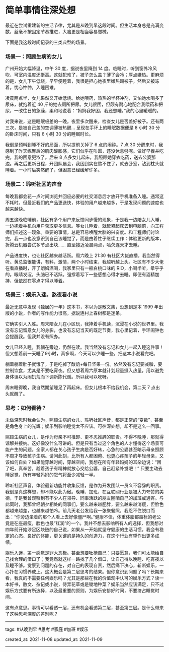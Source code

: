 # 简单事情往深处想

最近在尝试重建新的生活节律，尤其是从晚到早这段时间。但生活本身总是充满变数，丝毫不按固定节奏推进，大脑更是相当容易缴械。

下面是我这段时间记录的三类典型的场景。

### 场景一：照顾生病的女儿

广州开始大幅降温，中午 30 度，据说夜里降到 14 度。临睡时，听到窗外冷风吹，可室内温度还挺高。这就犯难了，被子怎么盖？薄了会冷；厚点嫌热。更麻烦的是，女儿下午低烧，早早便睡着，我很是担心她夜里嫌热踢被子，然后又被冻着。忧心忡忡，入睡困难。

凌晨两点半，女儿果然又开始低烧。给她喂药，热热的半杯冲剂，又怕她水喝多了尿床，就抱着近 40 斤的她去厕所把尿。女儿很困，但颇有耐心地配合我喂药和把尿，一改往日的急躁，柔和地说着：“妈妈我好困，我还想睡。”我的心里暖暖的。

对我来说，这是睡眠极差的一晚。夜里多次醒来，检查女儿是否盖好被子。还有两三次，是被自己盖的空调薄被热醒… 呈现在手环上的睡眠数据便是 8 小时 30 分的卧床时间，只有 6 小时 30 分的睡眠时长。

我倒是预料到睡不好的局面，所以提前关掉了 6 点的闹钟。7 点 30 分醒来时，我感到了昨天练臀后的肌肉酸胀感，它们似乎在叫嚣，还没休息够呢。做好早餐并吃完，我的困意更浓了。后来 8 点多女儿起床，我照顾她穿衣吃药，送去公婆那边。再之后更新日程，开团队晨会，我困到实在熬不住了，就去卧室，沾到枕头就睡着。一小时后突然醒了，但困意已经缓解许多。

### 场景二：聆听社区的声音

每晚我都会花一点时间浏览并回应必要的社交消息后才放开手机准备入睡。通常这不耗时。但最近我们的产品更迭快，体验的用户越来越多，于是发现问题的速度也越来越快。

周五这晚临睡前，社区有多个用户来反馈同步慢的现象，于是我一边陪女儿入睡，一边抱着手机向用户获取更多信息。等女儿睡着，就赶紧起床去到电脑前，向工程师们描述这一现象。重要的事情，总是容易唤醒大脑的兴奋度。和工程师们讨论完，我一点也没意识到自己该睡觉了，而是由着性子继续工作：体验更新的版本，折腾云机器尝试多节点出块…… 直至接近凌晨两点，哈欠连天才去睡。

产品进度快，也让社区越来越活跃。周六晚上 21:30 有社区大佬直播，我当然得听。黄总监很能讲，有料，激情，两个小时结束，我越听越上头。社区有不少大佬在看直播时，开了朗姆酒喝，我家里只有一瓶白桃口味的 RIO，小喝半听，晕乎乎的。眼睛发涩，头脑已不活跃。强撑着写下一些感想心得才去睡。即便有酒精加持，但依然在零点才得以睡着。

### 场景三：娱乐入迷，熬夜看小说

最近无意中发现《独居的一年》这本书，本以为是散文集，没想到是本 1999 年出版的小说，作者的写作能力很高，据说连村上春树都是迷弟。

它确实引人入胜。周末陪女儿在小区玩，我捧着手机读，沉浸在小说的世界里。我没有忘记留意女儿的身影，也没有忘记当天的既定节奏，我心里记着，手环闹钟也会提醒我。但我并没有照办。

女儿已经入睡，我躺在旁边，仍然在读。我当然没有忘记和女儿一起入睡这件事！但又想着前一天睡了9小时，真多啊，今天可以少睡一些，把这本小说看完吧。

躺着躺着肚子就饿了，于是吃掉了酸奶+每日坚果一份。依然没有忘记要减脂，要控制饮食，尤其是不要吃宵夜。但又想着周六原本就计划超量摄入热量，用以避免身体误以为闹饥荒而下调新陈代谢。所以我可以吃呀。

周末睡得晚，我自然期望睡足了再起床。但女儿根本不给我机会，第二天 7 点出头就醒了。

### 思考：如何看待？

未做深思时我会认为，照顾生病的女儿、聆听社区声音，都是正常的“变数”，甚至是角色身上的光辉；娱乐到影响睡觉太不应该。可往深处想，却不是这么一回事。

照顾生病的女儿，是作为母亲不可推卸、更不忍推辞的职责。不得不晚睡，那就得谅解并接纳。这好像没什么可讲的。但是只有当过这个角色的人才懂得这个场景可能产生的问题。全家人都在关心孩子生病是否好转，心急的公婆甚至暗示母亲照顾不周才导致孩子生病。请问此刻，比所有人都困倦、也更心疼孩子的年轻母亲，又该如何自处？如果能穿越时间，穿越空间，我想在所有年轻妈妈的耳朵边说：“困了吧，真辛苦，趁着孩子有精神就放心交给公婆，自己赶紧补觉吧！” 只要主动去睡足觉，所有年轻妈妈的怨气将至少减轻一半。

聆听社区声音，体验最新功能并收集反馈，是作为开发团队一员义不容辞的职责。我倒是真这样想，却不能以此为傲。晚睡、加班，在互联网行业是被大力夸赞的美德，于是我曾观察到有不少人在领导、同事活跃的朋友圈晒自己的加班或通宵。与此同时，我那曾经朝夕相处的同事们，要么越来越肥胖，要么越来越消瘦，但脸色都越来越差，也越来越怕冷。前几天老公发给我一张聚餐照，我忍不住脱口而出：“你旁边坐着的那个人看上去好像僵尸啊。”健康不佳，体重体脂都超标的老公竟是在座最瘦，脸色也最“红润”的一个。我并不想去影响所有人的选择，但我想对四年前开始涉足区块链的自己说，如果从一开始就坚守健康的生活习惯，我会有稳定的心态、良好的体能，更关键的是持久的创造力，在这个行业有望作出更多成绩。

娱乐入迷，第一感觉是罪大恶极。甚至想要吐槽自己：只要愿意，我们可太能给自己找合理的借口了；我竟然就这样一路找了几个借口，让自己得以晚睡、吃宵夜以及睡不够。觉察到问题的存在，对自己的表现自责，然后痛下决心，斩断娱乐，一心扑在习惯养成上。这大概会是第二层思考的结果。但你意识到问题了吗？长期来看，我真的不需要任何娱乐吗？尤其是那些在我的价值观中认可的娱乐方式？读一本好书，散文、杂记或小说，侍弄花草或是锄地种菜？娱乐当然应该满足，只不过娱乐方式要有所选择，以及最重要的原则，为娱乐安排好时间，不要挤占睡觉时间。

这有点意思。事情可以看透一层，还有机会看透第二层，甚至第三层。是什么带来了这种思考深度的差别呢？

---

tags: #从晚到早  #思考 #家庭 #加班  #娱乐

created_at: 2021-11-08
updated_at: 2021-11-09

---







